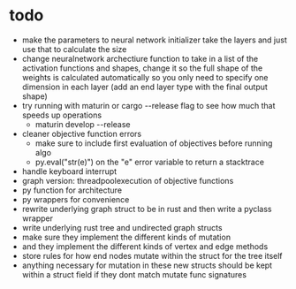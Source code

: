 # todo

- make the parameters to neural network initializer take the layers and just use that to calculate the size
- change neuralnetwork archectiure function to take in a list of the activation functions and shapes, change it so the full shape of the weights is calculated automatically so you only need to specify one dimension in each layer (add an end layer type with the final output shape)
- try running with maturin or cargo --release flag to see how much that speeds up operations
  - maturin develop --release
- cleaner objective function errors
  - make sure to include first evaluation of objectives before running algo
  - py.eval("str(e)") on the "e" error variable to return a stacktrace
- handle keyboard interrupt
- graph version: threadpoolexecution of objective functions
- py function for architecture
- py wrappers for convenience
- rewrite underlying graph struct to be in rust and then write a pyclass wrapper
- write underlying rust tree and undirected graph structs
- make sure they implement the different kinds of mutation
- and they implement the different kinds of vertex and edge methods
- store rules for how end nodes mutate within the struct for the tree itself
- anything necessary for mutation in these new structs should be kept within a struct field if they dont match mutate func signatures
